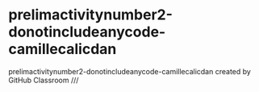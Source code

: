 # prelimactivitynumber2-donotincludeanycode-camillecalicdan
prelimactivitynumber2-donotincludeanycode-camillecalicdan created by GitHub Classroom
///
